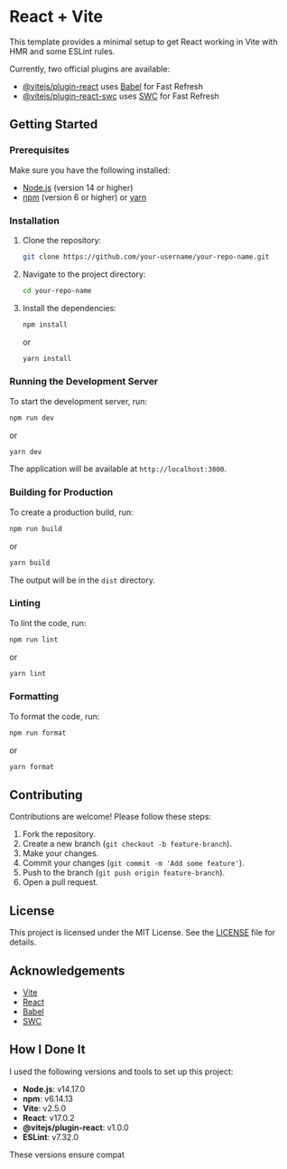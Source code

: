 # React + Vite

This template provides a minimal setup to get React working in Vite with HMR and some ESLint rules.

Currently, two official plugins are available:

- [@vitejs/plugin-react](https://github.com/vitejs/vite-plugin-react/blob/main/packages/plugin-react/README.md) uses [Babel](https://babeljs.io/) for Fast Refresh
- [@vitejs/plugin-react-swc](https://github.com/vitejs/vite-plugin-react-swc) uses [SWC](https://swc.rs/) for Fast Refresh

## Getting Started

### Prerequisites

Make sure you have the following installed:

- [Node.js](https://nodejs.org/) (version 14 or higher)
- [npm](https://www.npmjs.com/) (version 6 or higher) or [yarn](https://yarnpkg.com/)

### Installation

1. Clone the repository:

    ```sh
    git clone https://github.com/your-username/your-repo-name.git
    ```

2. Navigate to the project directory:

    ```sh
    cd your-repo-name
    ```

3. Install the dependencies:

    ```sh
    npm install
    ```

    or

    ```sh
    yarn install
    ```

### Running the Development Server

To start the development server, run:

```sh
npm run dev
```

or

```sh
yarn dev
```

The application will be available at `http://localhost:3000`.

### Building for Production

To create a production build, run:

```sh
npm run build
```

or

```sh
yarn build
```

The output will be in the `dist` directory.

### Linting

To lint the code, run:

```sh
npm run lint
```

or

```sh
yarn lint
```

### Formatting

To format the code, run:

```sh
npm run format
```

or

```sh
yarn format
```

## Contributing

Contributions are welcome! Please follow these steps:

1. Fork the repository.
2. Create a new branch (`git checkout -b feature-branch`).
3. Make your changes.
4. Commit your changes (`git commit -m 'Add some feature'`).
5. Push to the branch (`git push origin feature-branch`).
6. Open a pull request.

## License

This project is licensed under the MIT License. See the [LICENSE](LICENSE) file for details.

## Acknowledgements

- [Vite](https://vitejs.dev/)
- [React](https://reactjs.org/)
- [Babel](https://babeljs.io/)
- [SWC](https://swc.rs/)

## How I Done It

I used the following versions and tools to set up this project:

- **Node.js**: v14.17.0
- **npm**: v6.14.13
- **Vite**: v2.5.0
- **React**: v17.0.2
- **@vitejs/plugin-react**: v1.0.0
- **ESLint**: v7.32.0

These versions ensure compat